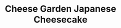 ---
title: "Cheese Garden Japanese Cheesecake"
url: /scarborough/cheese-garden-japanese-cheesecake/
shop: bakery
---